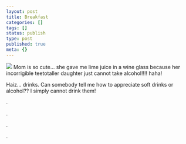 ```yaml
---
layout: post
title: Breakfast
categories: []
tags: []
status: publish
type: post
published: true
meta: {}
---
```

![](http://static.flickr.com/19/159257786_7549cb832a_m.jpg) Mom is so cute... she gave me lime juice in a wine glass because her incorrigible teetotaller daughter just cannot take alcohol!!!! haha!

Haiz... drinks. Can somebody tell me how to appreciate soft drinks or alcohol?? I simply cannot drink them!

.

.

.

.
